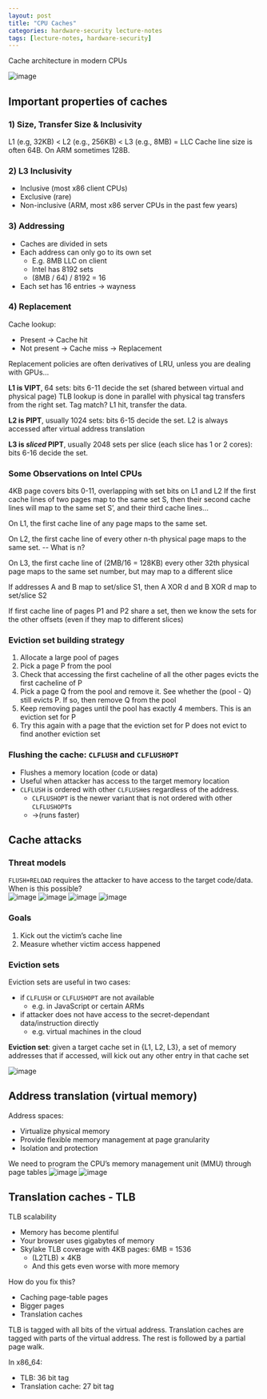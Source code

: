```yaml
---
layout: post
title: "CPU Caches"
categories: hardware-security lecture-notes
tags: [lecture-notes, hardware-security]
---
```


Cache architecture in modern CPUs

![image](/assets/img/2023-10-15-1-CPU-Caches/Pasted-image-20231014160900.png)

## Important properties of caches

### 1) Size, Transfer Size & Inclusivity

L1 (e.g, 32KB) < L2 (e.g., 256KB) < L3 (e.g., 8MB) = LLC
Cache line size is often 64B. On ARM sometimes 128B.

### 2) L3 Inclusivity

- Inclusive (most x86 client CPUs)
- Exclusive (rare)
- Non-inclusive (ARM, most x86 server CPUs in the past few years)

### 3) Addressing

- Caches are divided in sets
- Each address can only go to its own set
  - E.g. 8MB LLC on client
  - Intel has 8192 sets
  - (8MB / 64) / 8192 = 16
- Each set has 16 entries -> wayness

### 4) Replacement

Cache lookup:

- Present → Cache hit
- Not present → Cache miss → Replacement

Replacement policies are often derivatives of LRU, unless you are dealing with GPUs...

**L1 is VIPT**, 64 sets: bits 6-11 decide the set (shared between virtual and physical page)
TLB lookup is done in parallel with physical tag transfers  from the right set. Tag match? L1 hit, transfer the data.

**L2 is PIPT**, usually 1024 sets: bits 6-15 decide the set. L2 is always accessed after virtual address translation

**L3 is *sliced* PIPT**, usually 2048 sets per slice (each slice has 1 or 2 cores): bits 6-16 decide the set.

### Some Observations on Intel CPUs

4KB page covers bits 0-11, overlapping with set bits on L1 and L2
If the first cache lines of two pages map to the same set S, then their second cache lines will map to the same set S’, and their third cache lines...

On L1, the first cache line of any page maps to the same set.

On L2, the first cache line of every other n-th physical page maps to the same set.
-- What is n?

On L3, the first cache line of (2MB/16 = 128KB) every other 32th physical page maps to the same set number, but may map to a different slice

If addresses A and B map to set/slice S1, then  A XOR d and B XOR d map to set/slice S2

If first cache line of pages P1 and P2 share a set, then we know the sets for the other offsets (even if they map to different slices)

### Eviction set building strategy

1. Allocate a large pool of pages
2. Pick a page P from the pool
3. Check that accessing the first cacheline of all the other pages evicts the first cacheline of P
4. Pick a page Q from the pool and remove it. See whether the (pool - Q) still evicts P. If so, then remove Q from the pool
5. Keep removing pages until the pool has exactly 4 members. This is an eviction set for P
6. Try this again with a page that the eviction set for P does not evict to find another eviction set

### Flushing the cache: `CLFLUSH` and `CLFLUSHOPT`

- Flushes a memory location (code or data)
- Useful when attacker has access to the target memory location
- `CLFLUSH` is ordered with other `CLFLUSH`es regardless of the address.
  - `CLFLUSHOPT` is the newer variant that is not ordered with other `CLFLUSHOPT`s
  - ->(runs faster)

## Cache attacks

### Threat models

`FLUSH+RELOAD` requires the attacker to have access to the target code/data.
When is this possible?  
![image](/assets/img/2023-10-15-1-CPU-Caches/Pasted-image-20231014164323.png)
![image](/assets/img/2023-10-15-1-CPU-Caches/Pasted-image-20231014164356.png)
![image](/assets/img/2023-10-15-1-CPU-Caches/Pasted-image-20231014164540.png)
![image](/assets/img/2023-10-15-1-CPU-Caches/Pasted-image-20231014164457.png)

### Goals

1) Kick out the victim’s cache line
2) Measure whether victim access happened

### Eviction sets

Eviction sets are useful in two cases:

- if `CLFLUSH` or `CLFLUSHOPT` are not available
  - e.g. in JavaScript or certain ARMs
- if attacker does not have access to the secret-dependant data/instruction directly
  - e.g. virtual machines in the cloud

**Eviction set**: given a target cache set in {L1, L2, L3}, a set of memory addresses that if accessed, will kick out any other entry in that cache set

![image](/assets/img/2023-10-15-1-CPU-Caches/ScreenShot-2023-10-14-at-16.49.39.png)

## Address translation (virtual memory)

Address spaces:

- Virtualize physical memory
- Provide flexible memory management at page granularity
- Isolation and protection

We need to program the CPU’s memory management unit (MMU) through page tables
![image](/assets/img/2023-10-15-1-CPU-Caches/Pasted-image-20231014165106.png)
![image](/assets/img/2023-10-15-1-CPU-Caches/Pasted-image-20231014165121.png)

## Translation caches - TLB

TLB scalability

- Memory has become plentiful
- Your browser uses gigabytes of memory
- Skylake TLB coverage with 4KB pages: 6MB = 1536
  - (L2TLB) × 4KB
  - And this gets even worse with more memory

How do you fix this?

- Caching page-table pages
- Bigger pages
- Translation caches

TLB is tagged with all bits of the virtual address. Translation caches are tagged with parts of the virtual address. The rest is followed by a partial page walk.

In x86_64:

- TLB: 36 bit tag
- Translation cache: 27 bit tag
